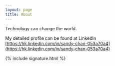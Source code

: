 ```yaml
---
layout: page
title: About
---
```


<p class="message">
  Technology can change the world.
</p>

My detailed profile can be found at LinkedIn [https://hk.linkedin.com/in/sandy-chan-053a70a4](https://hk.linkedin.com/in/sandy-chan-053a70a4)

{% include signature.html %}